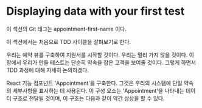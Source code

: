 # Displaying data with your first test

이 섹션의 Git 태그는 appointment-first-name 이다.

이 섹션에서는 처음으로 TDD 사이클을 살펴보기로 한다.

우리는 예약 뷰를 구축하여 지원서를 시작할 것이다. 우리는 멀리 가지 않을 것이다. 이 장에서 우리가 만들 테스트는 단순히 약속을 잡은 고객을 보여줄 것이다. 그렇게 하면서 TDD 과정에 대해 자세히 논의하겠다.

React 기능 컴포넌트 'Appointment'을 구축한다. 그것은 우리의 시스템에 단일 약속의 세부사항을 표시하는 데 사용된다. 이 구성 요소는 'Appointment'을 나타내는 데이터 구조로 전달될 것이며, 이 구조는 다음과 같이 약간 상상을 할 수 있다.